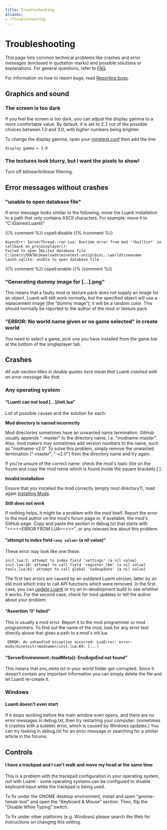 ```yaml
---
title: Troubleshooting
aliases:
- /Troubleshooting
---
```


# Troubleshooting

This page lists common technical problems like crashes and error messages (enclosed in quotation marks) and possible solutions or explanations. For general questions, refer to [FAQ](/faq "FAQ").

For information on how to report bugs, read [Reporting bugs](/reporting-bugs "Reporting bugs").

Graphics and sound
------------------

### The screen is too dark

If you feel the screen is too dark, you can adjust the display gamma to a more comfortable value. By default, it is set to 2.2 out of the possible choices between 1.0 and 3.0, with _higher_ numbers being brighter.

To change the display gamma, open your [minetest.conf](/minetest-conf "Minetest.conf") then add the line:

```
display_gamma = 3.0
```


### The textures look blurry, but I want the pixels to show!

Turn off bilinear/trilinear filtering.

Error messages without crashes
------------------------------

### "unable to open database file"

If error message looks similar to the following, move the Luanti installation to a path that only contains ASCII characters. For example: move it to "C:\\Games\\Luanti\\"

{{% comment %}} cspell:disable {{% /comment %}}

```
AsyncErr: ServerThread::run Lua: Runtime error from mod '*builtin*' in callback on_prejoinplayer():
Failed to open SQLite3 database file C:\Users\ПЛАТЫ\Downloads\minetest-unzip\bin\..\worlds\newname
\auth.sqlite: unable to open database file
```

{{% comment %}} cspell:enable {{% /comment %}}

### “Generating dummy image for \[…\].png”

This means that a faulty mod or texture pack does not supply an image for an object. Luanti will still work normally, but the specified object will use a replacement image (the “dummy image”); it will be a random color. This should normally be reported to the author of the mod or texture pack.

### "ERROR: No world name given or no game selected" in create world

You need to select a game, pick one you have installed from the game bar at the bottom of the singleplayer tab.

Crashes
-------

_All sub-section titles in double quotes here mean that Luanti crashed with an error message like that._

### Any operating system

#### “Luanti can not load \[…\]/init.lua”

List of possible causes and the solution for each:

**Mod directory is named incorrectly**

Mod directories sometimes have an unwanted name termination. GitHub usually appends "-master" to the directory name, i.e. "modname-master". Also, mod makers may sometimes add version numbers to the name, such as "modname-v2.0" To solve this problem, simply remove the unwanted termination ("-master", "-v2.0") from the directory name and try again.

If you're unsure of the correct name: check the mod's topic title on the forum and copy the mod name which is found inside the square brackets \[ \].

**Invalid installation**

Ensure that you installed the mod correctly (empty mod directory?), read again [Installing Mods](/installing-mods "Installing Mods").

**Still does not work**

If nothing helps, it might be a problem with the mod itself. Report the error to the mod author on the mod's forum page or, if available, the mod's GitHub page. Copy and paste the section in debug.txt that starts with "=====ERROR FROM LUA=====", or any relevant line about this problem.

#### ”attempt to index field `<any value>` (a nil value)”

These error may look like one these:

```
init.lua:2: attempt to index field 'settings' (a nil value)
init.lua:18: attempt to call field 'register_lbm' (a nil value)
tools.lua:61: attempt to call global 'nodeupdate' (a nil value)

```


The first two errors are caused by an outdated Luanti version, latter by an old mod which tries to call API functions which were removed. In the first case, you can [update Luanti](http://luanti.org/download) or try an in-development build to see whether it works. For the second case, check for mod updates or tell the author about your problem.

#### “Assertion '0' failed”

This is usually a mod error. Report it to the mod programmer or mod programmers. To find out the name of the mod, look for any error text directly above that gives a path to a mod's init.lua

```
 ERROR: An unhandled exception occurred: LuaError: error: mods/minetest/<modname>/init.lua:69: [...]

```


#### “ServerEnvironment::loadMeta(): EnvArgsEnd not found”

This means that _env\_meta.txt_ in your world folder got corrupted. Since it doesn't contain any important information you can simply delete the file and let Luanti re-create it.

### Windows

#### Luanti doesn’t even start

If it stops working before the main window even opens, and there are no error messages in debug.txt, then try restarting your computer. (sometimes it crashes with a `0x00005` error, which is caused by Windows updates.) You can try looking in debug.txt for an error message or searching for a similar article in the forums.

Controls
--------

#### I have a trackpad and I can't walk and move my head at the same time

This is a problem with the trackpad configuration in your operating system, not with Luanti - some operating systems can be configured to disable keyboard input while the trackpad is being used.

To fix under the GNOME desktop environment, install and open "gnome-tweak-tool" and open the "Keyboard & Mouse" section. Then, flip the "Disable While Typing" switch.

To fix under other platforms (e.g. Windows) please search the Web for instructions on changing this setting.
